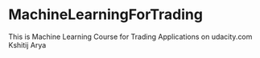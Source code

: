 # MachineLearningForTrading
This is Machine Learning Course for Trading Applications on udacity.com
Kshitij Arya
